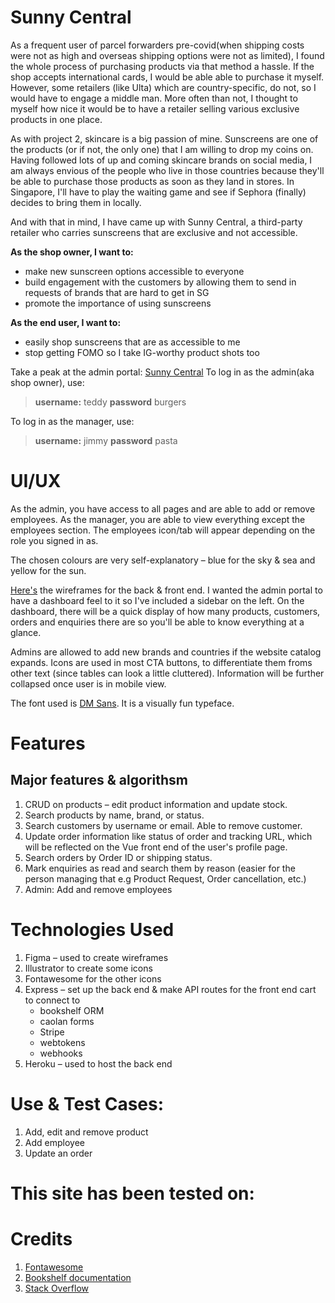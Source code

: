 # Sunny Central

As a frequent user of parcel forwarders pre-covid(when shipping costs were not as high and overseas shipping options were not as limited), I found the whole process of purchasing products via that method a hassle. If the shop accepts international cards, I would be able able to purchase it myself. However, some retailers (like Ulta) which are country-specific, do not, so I would have to engage a middle man. More often than not, I thought to myself how nice it would be to have a retailer selling various exclusive products in one place.

As with project 2, skincare is a big passion of mine. Sunscreens are one of the products (or if not, the only one) that I am willing to drop my coins on. Having followed lots of up and coming skincare brands on social media, I am always envious of the people who live in those countries because they'll be able to purchase those products as soon as they land in stores. In Singapore, I'll have to play the waiting game and see if Sephora (finally) decides to bring them in locally.

And with that in mind, I have came up with Sunny Central, a third-party retailer who carries sunscreens that are exclusive and not accessible.

**As the shop owner, I want to:**
- make new sunscreen options accessible to everyone
- build engagement with the customers by allowing them to send in requests of brands that are hard to get in SG
- promote the importance of using sunscreens

**As the end user, I want to:**
- easily shop sunscreens that are as accessible to me
- stop getting FOMO so I take IG-worthy product shots too

Take a peak at the admin portal: [Sunny Central](https://nsy-03-sunscreen.herokuapp.com/login)
To log in as the admin(aka shop owner), use:
> **username:** teddy
> **password** burgers

To log in as the manager, use:
> **username:** jimmy
> **password** pasta


# UI/UX

As the admin, you have access to all pages and are able to add or remove employees.
As the manager, you are able to view everything except the employees section.
The employees icon/tab will appear depending on the role you signed in as.

The chosen colours are very self-explanatory – blue for the sky & sea and yellow for the sun.

[Here's](https://www.figma.com/file/QsHGWWdaYlQrsi3Zb0LeO0/sunny-central?node-id=0%3A1) the wireframes for the back & front end. I wanted the admin portal to have a dashboard feel to it so I've included a sidebar on the left. On the dashboard, there will be a quick display of how many products, customers, orders and enquiries there are so you'll be able to know everything at a glance.

Admins are allowed to add new brands and countries if the website catalog expands. Icons are used in most CTA buttons, to differentiate them froms other text (since tables can look a little cluttered). Information will be further collapsed once user is in mobile view.

The font used is [DM Sans](https://fonts.google.com/specimen/DM+Sans). It is a visually fun typeface.

# Features
## Major features & algorithsm
1. CRUD on products – edit product information and update stock.
2. Search products by name, brand, or status.
3. Search customers by username or email. Able to remove customer.
4. Update order information like status of order and tracking URL, which will be reflected on the Vue front end of the user's profile page.
5. Search orders by Order ID or shipping status.
6. Mark enquiries as read and search them by reason (easier for the person managing that e.g Product Request, Order cancellation, etc.)
7. Admin: Add and remove employees

# Technologies Used
1. Figma – used to create wireframes
2. Illustrator to create some icons
3. Fontawesome for the other icons
4. Express – set up the back end & make API routes for the front end cart to connect to
    - bookshelf ORM
    - caolan forms
    - Stripe
    - webtokens
    - webhooks
5. Heroku – used to host the back end

# Use & Test Cases:
1. Add, edit and remove product
2. Add employee
3. Update an order

# This site has been tested on:

# Credits
1. [Fontawesome](https://fontawesome.com/)
2. [Bookshelf documentation](https://bookshelfjs.org/index.html)
3. [Stack Overflow](https://stackoverflow.com/)